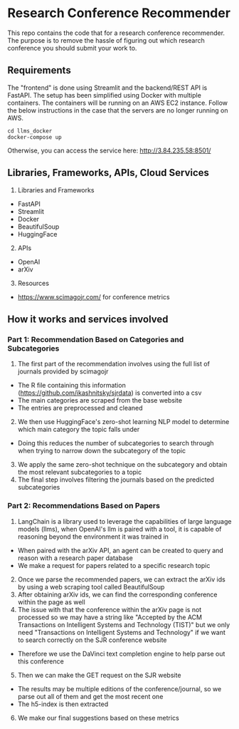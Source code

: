 # Research Conference Recommender

This repo contains the code that for a research conference recommender. The purpose is to remove the hassle of figuring out which research conference you should submit your work to. 

## Requirements

The "frontend" is done using Streamlit and the backend/REST API is FastAPI. The setup has been simplified using Docker with multiple containers. The containers will be running on an AWS EC2 
instance. Follow the below instructions in the case that the servers are no longer running on AWS.

```
cd llms_docker
docker-compose up
```

Otherwise, you can access the service here: http://3.84.235.58:8501/

## Libraries, Frameworks, APIs, Cloud Services
1. Libraries and Frameworks
- FastAPI
- Streamlit
- Docker
- BeautifulSoup
- HuggingFace
2. APIs
- OpenAI
- arXiv
3. Resources
- https://www.scimagojr.com/ for conference metrics

## How it works and services involved
### Part 1: Recommendation Based on Categories and Subcategories
1. The first part of the recommendation involves using the full list of journals provided by scimagojr
- The R file containing this information (https://github.com/ikashnitsky/sjrdata) is converted into a csv
- The main categories are scraped from the base website
- The entries are preprocessed and cleaned
2. We then use HuggingFace's zero-shot learning NLP model to determine which main category the topic falls under
- Doing this reduces the number of subcategories to search through  when trying to narrow down the subcategory of the topic
3. We apply the same zero-shot technique on the subcategory and obtain the most relevant subcategories to a topic
4. The final step involves filtering the journals based on the predicted subcategories

### Part 2: Recommendations Based on Papers
1. LangChain is a library used to leverage the capabilities of large language models (llms), when OpenAI's llm is paired with a tool, it is capable of reasoning beyond the environment it was 
trained in
- When paired with the arXiv API, an agent can be created to query and reason with a research paper database
- We make a request for papers related to a specific research topic
2. Once we parse the recommended papers, we can extract the arXiv ids by using a web scraping tool called BeautifulSoup
3. After obtaining arXiv ids, we can find the corresponding conference within the page as well
4. The issue with that the conference within the arXiv page is not processed so we may have a string like "Accepted by the ACM Transactions on Intelligent Systems and Technology (TIST)" but we only need "Transactions on Intelligent Systems and Technology" if we want to search correctly on the SJR conference website
- Therefore we use the DaVinci text completion engine to help parse out this conference
5. Then we can make the GET request on the SJR website
- The results may be multiple editions of the conference/journal, so we parse out all of them and get the most recent one
- The h5-index is then extracted 
6. We make our final suggestions based on these metrics

